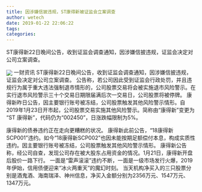 ```yaml
---
title: 因涉嫌信披违规，ST康得新被证监会立案调查
author: wetech
date: 2019-01-22 22:06:22
tags: 
categories: 
---
```

ST康得新22日晚间公告，收到证监会调查通知，因涉嫌信披违规，证监会决定对公司立案调查。
<!-- more -->
<img align="center" border="0" src="https://imgcdn.yicai.com/uppics/images/2019/01/fe56282d0e4cb699671fdd63f68a03c0.jpg" />
一财资讯
ST康得新22日晚间公告，收到证监会调查通知，因涉嫌信披违规，证监会决定对公司立案调查。
公告称，若公司因此受到证监会行政处罚，并且违规行为属于重大违法强制退市情形的，公司股票交易将会被实施退市风险警示。在实行退市风险警示三十个交易日期限届满后次一交易日，公司股票将被停牌。
康得新昨日公告，因主要银行账号被冻结，公司股票触发其他风险警示情形。自2019年1月23日开市起，公司股票交易实施其他风险警示。简称由“康得新”变更为 “ST 康得新”，代码仍为“002450”，日涨跌幅限制为5%。
 
 
康得新的债券违约正在走向更糟糕的状况。
康得新此前公告，“18康得新SCP001”违约。如今“18康得新SCP002”也因未能按期足额偿付本息，构成实质性违约。因主要银行账号被冻结，公司股票触发其他风险警示情形。
康得新公告称，经公司自查，发现公司存在被大股东占用资金的情况。1月21日，康得新开盘后股价一路下行。
一面是“雷声滚滚”违约不断，一面是一级市场发行火爆，2019年伊始，信用债便迎来“冰火两重天”的魔幻时刻。
当天机构净买入的三只股票分别是酒鬼酒、海南瑞泽、神州信息，净买入金额分别为2356万元、1547万元、1347万元。
